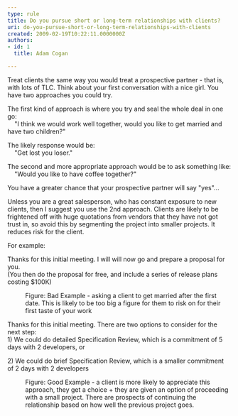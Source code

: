 ```yaml
---
type: rule
title: Do you pursue short or long-term relationships with clients?
uri: do-you-pursue-short-or-long-term-relationships-with-clients
created: 2009-02-19T10:22:11.0000000Z
authors:
- id: 1
  title: Adam Cogan

---
```




<span class='intro'> Treat clients the same way you would treat a prospective partner - that is, with lots of TLC. Think about your first conversation with a nice girl. You have two approaches you could try. 
 </span>


  <p>The first kind of approach is where you try and seal the whole deal in one go&#58; <br>
&#160;&#160;&#160; &quot;I think we would work well together, would you like to get married and have two children?&quot; </p>
<p>The likely response would be&#58; <br>
&#160;&#160;&#160; &quot;Get lost you loser.&quot; </p>
<p>The second and more appropriate approach would be to ask something like&#58; <br>
&#160;&#160;&#160; &quot;Would you like to have coffee together?&quot;</p>
<p>You have a greater chance that&#160;your prospective partner will say &quot;yes&quot;... </p>
<p>Unless you are a great salesperson, who has constant exposure to new clients, then I suggest you use the 2nd approach. Clients are likely to be frightened off with huge quotations from vendors that they&#160;have not got trust in, so avoid this by segmenting the project into smaller projects. It reduces risk for the client.</p>
<p>For example&#58;</p>
<div class="greyBox">
<p>Thanks for this initial meeting. I will will now go and prepare a proposal for you. <br>
(You then do the proposal for free, and include a series of release plans costing $100K)</p>
</div>
<dl>
    <dd><span class="ms-rteCustom-FigureBad">Figure&#58; Bad Example - asking a client to get married after the first date. This is likely to be too big a figure for them to risk on for their first taste of your work</span> </dd>
</dl>
<div class="greyBox">
<p>Thanks for this initial meeting. There are two options to consider for the next step&#58;<br>
1) We could do detailed Specification Review, which is a commitment of 5 days with&#160;2 developers, or</p>
<p>2) We could do brief Specification Review, which is a smaller commitment of 2 days with&#160;2 developers&#160;</p>
</div>
<dl>
    <dd><span class="ms-rteCustom-FigureGood">Figure&#58; Good Example - a client is more likely to appreciate this approach, they get a choice + they are given an option of proceeding with a small project. There are prospects of continuing the relationship based on how well the previous project goes.</span> </dd>
</dl>
<p><strong></strong>&#160;</p>



